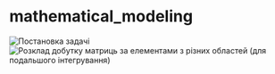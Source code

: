# mathematical_modeling
![Постановка задачі](photo_2025-05-30_08-59-52.png)
![Розклад добутку матриць за елементами з різних областей (для подальшого інтегрування)](photo_2025-05-20_21-37-31.png)
